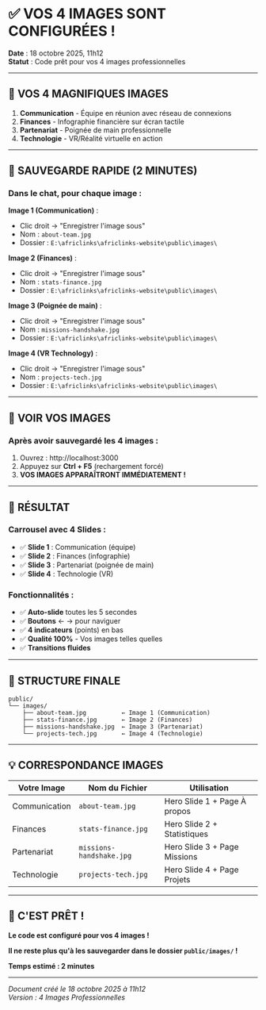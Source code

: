 # ✅ VOS 4 IMAGES SONT CONFIGURÉES !

**Date** : 18 octobre 2025, 11h12  
**Statut** : Code prêt pour vos 4 images professionnelles

---

## 🎨 VOS 4 MAGNIFIQUES IMAGES

1. **Communication** - Équipe en réunion avec réseau de connexions
2. **Finances** - Infographie financière sur écran tactile
3. **Partenariat** - Poignée de main professionnelle
4. **Technologie** - VR/Réalité virtuelle en action

---

## 📸 SAUVEGARDE RAPIDE (2 MINUTES)

### Dans le chat, pour chaque image :

**Image 1 (Communication)** :
- Clic droit → "Enregistrer l'image sous"
- Nom : `about-team.jpg`
- Dossier : `E:\africlinks\africlinks-website\public\images\`

**Image 2 (Finances)** :
- Clic droit → "Enregistrer l'image sous"
- Nom : `stats-finance.jpg`
- Dossier : `E:\africlinks\africlinks-website\public\images\`

**Image 3 (Poignée de main)** :
- Clic droit → "Enregistrer l'image sous"
- Nom : `missions-handshake.jpg`
- Dossier : `E:\africlinks\africlinks-website\public\images\`

**Image 4 (VR Technology)** :
- Clic droit → "Enregistrer l'image sous"
- Nom : `projects-tech.jpg`
- Dossier : `E:\africlinks\africlinks-website\public\images\`

---

## 🚀 VOIR VOS IMAGES

### Après avoir sauvegardé les 4 images :

1. Ouvrez : http://localhost:3000
2. Appuyez sur **Ctrl + F5** (rechargement forcé)
3. **VOS IMAGES APPARAÎTRONT IMMÉDIATEMENT !**

---

## 🎯 RÉSULTAT

### Carrousel avec 4 Slides :
- ✅ **Slide 1** : Communication (équipe)
- ✅ **Slide 2** : Finances (infographie)
- ✅ **Slide 3** : Partenariat (poignée de main)
- ✅ **Slide 4** : Technologie (VR)

### Fonctionnalités :
- ✅ **Auto-slide** toutes les 5 secondes
- ✅ **Boutons** ← → pour naviguer
- ✅ **4 indicateurs** (points) en bas
- ✅ **Qualité 100%** - Vos images telles quelles
- ✅ **Transitions fluides**

---

## 📁 STRUCTURE FINALE

```
public/
└── images/
    ├── about-team.jpg          ← Image 1 (Communication)
    ├── stats-finance.jpg       ← Image 2 (Finances)
    ├── missions-handshake.jpg  ← Image 3 (Partenariat)
    └── projects-tech.jpg       ← Image 4 (Technologie)
```

---

## 💡 CORRESPONDANCE IMAGES

| Votre Image | Nom du Fichier | Utilisation |
|-------------|----------------|-------------|
| Communication | `about-team.jpg` | Hero Slide 1 + Page À propos |
| Finances | `stats-finance.jpg` | Hero Slide 2 + Statistiques |
| Partenariat | `missions-handshake.jpg` | Hero Slide 3 + Page Missions |
| Technologie | `projects-tech.jpg` | Hero Slide 4 + Page Projets |

---

## 🎊 C'EST PRÊT !

**Le code est configuré pour vos 4 images !**

**Il ne reste plus qu'à les sauvegarder dans le dossier `public/images/` !**

**Temps estimé : 2 minutes**

---

*Document créé le 18 octobre 2025 à 11h12*  
*Version : 4 Images Professionnelles*
